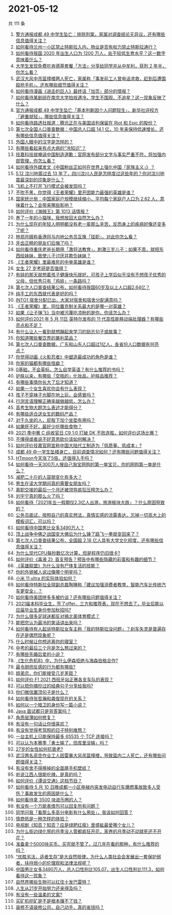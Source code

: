 # 2021-05-12

共 111 条

<!-- BEGIN -->
<!-- 最后更新时间 Wed May 12 2021 13:13:17 GMT+0800 (China Standard Time) -->

1. [警方通报成都 49
   中学生坠亡：排除刑案，家属对调查结论无异议，还有哪些信息值得关注？](https://www.zhihu.com/question/458909971)
2. [如何看待兰州一小区禁止特斯拉入内，物业是否有权力禁止特斯拉通行？](https://www.zhihu.com/question/458089175)
3. [如何看待我国 2020 年出生人口为 1200
   万人，处于较低生育水平？这一数字意味着什么？](https://www.zhihu.com/question/458828004)
4. [大学生发现免费吃肯德基套餐「方法」分享给同学并从中牟利，获刑 2
   年半，你怎么看？](https://www.zhihu.com/question/458862544)
5. [武汉大风中吊篮撞楼两人死亡，家属称「事发前工人曾电话求救，赶到后遭围殴抢手机」，还有哪些细节值得关注？](https://www.zhihu.com/question/458864077)
6. [如何看待漫画《进击的巨人》最终话「加页」部分的情报？](https://www.zhihu.com/question/458937970)
7. [如何看待某剧组在南京大学拍戏遇冷，学生不围观、不追星？这一现象反映了什么？](https://www.zhihu.com/question/458770659)
8. [官方通报成都 49
   中学生坠亡「基本判断因个人问题轻生」，新华社评校方「避重就轻」，哪些信息值得关注？](https://www.zhihu.com/question/458795206)
9. [如何看待路透社报道：腾讯正在与美国谈判保留在 Riot 和 Epic
   的股份？](https://www.zhihu.com/question/458041957)
10. [第七次全国人口普查数据：中国总人口超 14.1 亿，10
    年来保持低速增长，还有哪些信息值得关注？](https://www.zhihu.com/question/458811096)
11. [外国人眼中的汉字是怎样的？](https://www.zhihu.com/question/35963650)
12. [有哪些看起来有点大病的“冷知识”？](https://www.zhihu.com/question/458360832)
13. [技嘉科技就嘲讽中国制造道歉：官网发布部分文字与事实严重不符，将加强内部管理，你怎么看？](https://www.zhihu.com/question/458846399)
14. [如何看待外媒发文《中国粉丝正如何在世界上强化中国「民族主义」》？](https://www.zhihu.com/question/458741420)
15. [5.12 汶川地震过去 13
    年了，四川汶川人民是怎样度过这些年的？你对汶川地震最深刻的印象是什么？](https://www.zhihu.com/question/458967831)
16. [飞机上不打开飞行模式会被发现吗？](https://www.zhihu.com/question/448267257)
17. [不吹不黑，你觉得《王者荣耀》里开团能力最强的英雄是谁？](https://www.zhihu.com/question/457720589)
18. [国家统计局：中国家庭户规模继续缩小，平均每个家庭户人口为 2.62
    人，意味着什么？会带来哪些影响？](https://www.zhihu.com/question/458817764)
19. [如何评价《海贼王》第 1013 话情报？](https://www.zhihu.com/question/458923937)
20. [养了一年的小猫咪，我想放回大自然怎么办？](https://www.zhihu.com/question/457533958)
21. [为什么现在的年轻人明明都没有老一辈那么辛苦，反而身上的疾病好像还变多了呢？](https://www.zhihu.com/question/458382123)
22. [林郑月娥称香港将与内地公务员互换「挂职」，对此你怎么看？](https://www.zhihu.com/question/458804652)
23. [牙齿正畸的朋友们后悔了吗？](https://www.zhihu.com/question/308980503)
24. [如何看待重庆老爸长期用「激将法教育」，刺激三岁儿子：如果不乖，就把东西给妹妹，致使儿子讨厌并欺负妹妹？](https://www.zhihu.com/question/458830152)
25. [《王者荣耀》里最难死的中单英雄是谁？](https://www.zhihu.com/question/458262505)
26. [女生 27 岁考研是否值得？](https://www.zhihu.com/question/443951009)
27. [有娃的那天就想着孩子健康快乐就好，可孩子上学后似乎没有不想孩子优秀的父母，但优秀只有「鸡娃」一条路吗？](https://www.zhihu.com/question/454214876)
28. [第七次人口普查结果公布，如何看待我国60岁及以上人口超2.64亿？](https://www.zhihu.com/question/458815573)
29. [纯手工的东西就代表是好的吗？](https://www.zhihu.com/question/443837003)
30. [INTO1 宿舍分配已出，大家对宿舍和宿舍分配满意吗？](https://www.zhihu.com/question/458665728)
31. [《王者荣耀》里，同位置克制关系最大的是哪一对英雄？](https://www.zhihu.com/question/456526948)
32. [如果《让子弹飞》当中被污蔑吃凉粉的是你，你该怎么办？](https://www.zhihu.com/question/333769627)
33. [如何评价2021 年 5 月 11日 英特尔发布的 11
    代高性能移动端处理器？有哪些亮点和不足？](https://www.zhihu.com/question/458908921)
34. [有什么让人一看到就想蹦起来学习的励志句子或故事？](https://www.zhihu.com/question/362150253)
35. [你知道哪些餐饮界的暴利菜品？](https://www.zhihu.com/question/430100068)
36. [第七次人口普查数据，广东和山东人口超过1亿人，各省份人口数据有何亮点？](https://www.zhihu.com/question/458855355)
37. [你觉得动画《火影忍者》中塑造最成功的角色是谁？](https://www.zhihu.com/question/456497122)
38. [你家的猫都有哪些怪癖？](https://www.zhihu.com/question/458176825)
39. [0基础，不会英标，怎么自学英语？有什么推荐的书吗？](https://www.zhihu.com/question/450956867)
40. [护肤以来，有哪些「空瓶的」化妆品，护肤品推荐？](https://www.zhihu.com/question/298481944)
41. [有哪些事情你长大了后才知道？](https://www.zhihu.com/question/392785137)
42. [如果一个女生喜欢你会有什么表现？](https://www.zhihu.com/question/456917552)
43. [孩子不穿袜子光脚在地上玩，会感冒吗？](https://www.zhihu.com/question/458311930)
44. [行测言语理解正确率越做越低，怎么办？](https://www.zhihu.com/question/316739796)
45. [高考生物大题怎么表述才能得分？](https://www.zhihu.com/question/385995155)
46. [有哪些适合送女生的数码产品？](https://www.zhihu.com/question/336683061)
47. [对于久坐的人，屁股下加个坐垫有用吗？](https://www.zhihu.com/question/355087220)
48. [如果肝不好，最好少吃哪些食物？](https://www.zhihu.com/question/435738194)
49. [2021 季中赛 C 组收官日 C9 1:0 打破 DK
    不败连胜，如何评价这场比赛？](https://www.zhihu.com/question/458906118)
50. [不懂得或者说不好意思砍价该如何解决？](https://www.zhihu.com/question/457999875)
51. [如何评价技嘉官网宣称中国大陆代工制造为「低质量、低成本」?](https://www.zhihu.com/question/458796364)
52. [成都 49
    中一学生坠楼身亡，目前调查情况如何？还有哪些问题值得关注？](https://www.zhihu.com/question/458690995)
53. [HTmoon今天涨了5倍，还值得入手吗？](https://www.zhihu.com/question/458753981)
54. [如何看待一天300万人搜自己淘宝网购的第一单宝贝，你的网购第一单是什么？](https://www.zhihu.com/question/458802423)
55. [减肥二十斤的人容貌变化有多大？](https://www.zhihu.com/question/339245837)
56. [男生在读大学期间真的需要女朋友吗？](https://www.zhihu.com/question/22503810)
57. [离职交接的最后一个月还被领导疯狂压榨怎么办？](https://www.zhihu.com/question/455719427)
58. [刘宇宁真的那么火了吗？](https://www.zhihu.com/question/455642291)
59. [如何看待「2021年五一假期仅2.3亿人出游，旅游板块大跌」？什么原因导致的？](https://www.zhihu.com/question/458156454)
60. [公务员面试，按照自己的真实想法，真情实感的流露表达，忘掉一切高大上的模板词汇，可以吗？](https://www.zhihu.com/question/453765153)
61. [如何看待中国男比女多3490万人？](https://www.zhihu.com/question/458812341)
62. [顶上战争中佛之战国变大佛后为什么锤了路飞一拳就变回来了？](https://www.zhihu.com/question/458446208)
63. [第七次人口普查结果公布，全国超 2.18
    亿人具有大学文化程度，还有哪些信息值得关注？](https://www.zhihu.com/question/458813993)
64. [为什么现代CPU每秒数亿次计算，但是程序仍旧很卡?](https://www.zhihu.com/question/458730114)
65. [如何评价《毒液
    2》首支预告？预告中有哪些隐藏的彩蛋和有趣的细节？](https://www.zhihu.com/question/458745668)
66. [《英雄联盟》为什么没有尸体复活的技能？](https://www.zhihu.com/question/456810195)
67. [你的外貌被人说过像哪个明星吗？](https://www.zhihu.com/question/367145594)
68. [小米 11 ultra 的实际体验如何？](https://www.zhihu.com/question/452077572)
69. [如何看待特斯拉全球副总裁陶琳称「建议加强消费者教育，智能汽车比传统汽车更安全」？](https://www.zhihu.com/question/458706368)
70. [如何看待美团拼多多被约谈？还有哪些问题值得关注？](https://www.zhihu.com/question/458736672)
71. [2021届本科毕业生，签了offer、三方和推荐表，现在不想去了，毕业后能以应届毕业生身份参加秋招吗?](https://www.zhihu.com/question/457035243)
72. [为什么很多足球迷都反对搞北美体育模式？](https://www.zhihu.com/question/455862468)
73. [能把您认为最冷的笑话讲出来吗？](https://www.zhihu.com/question/447799067)
74. [如何看待有人起诉特斯拉女车主称「我的特斯拉没问题」？刹车失灵是普遍存在还是偶然现象呢？](https://www.zhihu.com/question/458816200)
75. [什么时候让你想逃离你的寝室？](https://www.zhihu.com/question/347465641)
76. [中考的最后三个月是怎么熬过来的？](https://www.zhihu.com/question/271660970)
77. [有哪些先婚后爱的小说？](https://www.zhihu.com/question/338154133)
78. [《生化危机8》中，为什么伊森拒绝与海森伯格合作?](https://www.zhihu.com/question/458416736)
79. [最令厨师反感的行为都有哪些?](https://www.zhihu.com/question/454913246)
80. [姐弟恋，你们能接受几岁差距？](https://www.zhihu.com/question/389750479)
81. [如何评价 F1 2021 西班牙站正赛各支车队的表现？](https://www.zhihu.com/question/458592073)
82. [可以把你摘抄过的经典句子分享给我吗?](https://www.zhihu.com/question/455305675)
83. [你们微信置顶句子是什么？](https://www.zhihu.com/question/353636992)
84. [如何看待张哲瀚和龚俊现在的关系？](https://www.zhihu.com/question/458226340)
85. [如何以一个暗卫的身份写一篇小说？](https://www.zhihu.com/question/454209684)
86. [Java 面试都只是背答案吗？](https://www.zhihu.com/question/452184164)
87. [角质层薄如何修复？](https://www.zhihu.com/question/27090854)
88. [有没有一句话让你很喜欢？](https://www.zhihu.com/question/314113669)
89. [有没有觉得考驾照的日子特别难熬？](https://www.zhihu.com/question/305986066)
90. [一台主机上只能保持最多 65535 个 TCP 连接吗？](https://www.zhihu.com/question/361111920)
91. [可以认为本赛季「勇士输了，但库里没输」吗？](https://www.zhihu.com/question/457259616)
92. [27岁的女性如何抗衰老?](https://www.zhihu.com/question/31794802)
93. [武汉两名高空作业工人因雷暴大风吊篮撞楼，导致篮内二人死亡，还有哪些问题值得关注？](https://www.zhihu.com/question/458802058)
94. [有没有舍不得换掉的全面屏手机壁纸？](https://www.zhihu.com/question/420662927)
95. [听说江西人很能吃辣，是真的吗？](https://www.zhihu.com/question/406439662)
96. [如何评价《谭谈交通》这档节目？](https://www.zhihu.com/question/41467514)
97. [如何看待 5 月 10
    日晚成都一小区电梯内突发电动自行车爆燃事故致多人受伤？事故发生的原因是什么？](https://www.zhihu.com/question/458774852)
98. [如何看待拿 3500 块进币圈的人？](https://www.zhihu.com/question/458207096)
99. [有没有一个万能表情包可以回复所有问题？](https://www.zhihu.com/question/341311495)
100. [同学问我「看那么多高分电影有什么用处」，我该如何回答？](https://www.zhihu.com/question/445536824)
101. [情商低是一种怎样的体验？](https://www.zhihu.com/question/26759808)
102. [电视剧《知否？知否？应是绿肥红瘦》里盛紘最爱哪个女儿？](https://www.zhihu.com/question/457046905)
103. [为什么街边绿化带的月季没人管都疯狂开花，家养的月季动不动就死还不开花？](https://www.zhihu.com/question/458723730)
104. [准备拿个5000块买币，买完就不管了，过几年在看的那种，有什么推荐的吗？](https://www.zhihu.com/question/457414385)
105. [“优胜劣汰，适者生存”是大自然规律，为什么人类社会会发展出一套保护弱者，扶持弱小的伦理观和法律法规呢？](https://www.zhihu.com/question/458755052)
106. [中国男比女多3490万人，总人口性别比105.07，出生人口性别比111.3，如何看待这一现象？](https://www.zhihu.com/question/458812209)
107. [自然界哪些生物可以扛住十发巴雷特？](https://www.zhihu.com/question/458544903)
108. [人生从21岁开始努力还来得及吗？](https://www.zhihu.com/question/404893881)
109. [有没有一些温柔的文案?](https://www.zhihu.com/question/450998242)
110. [买矿机挖矿是不是根本赚不了钱？](https://www.zhihu.com/question/457183375)
111. [装修不请装修公司，自己动手，真的省钱吗？](https://www.zhihu.com/question/448461605)

<!-- END -->
